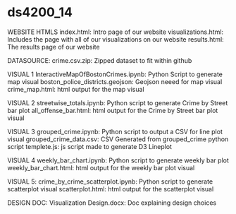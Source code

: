 # ds4200_14


WEBSITE HTMLS
index.html: Intro page of our website
visualizations.html: Includes the page with all of our visualizations on our website
results.html: The results page of our website

DATASOURCE:
crime.csv.zip: Zipped dataset to fit within github

VISUAL 1
InteractiveMapOfBostonCrimes.ipynb: Python Script to generate map visual
boston_police_districts.geojson: Geojson neeed for map visual
crime_map.html: html output for the map visual

VISUAL 2
streetwise_totals.ipynb: Python script to generate Crime by Street bar plot
all_offense_bar.html: html output for the Crime by Street bar plot visual

VISUAL 3
grouped_crime.ipynb: Python script to output a CSV for line plot visual
grouped_crime_data.csv: CSV Generated from grouped_crime python script
templete.js: js script made to generate D3 Lineplot

VISUAL 4
weekly_bar_chart.ipynb: Python script to generate weekly bar plot
weekly_bar_chart.html: html output for the weekly bar plot visual

VISUAL 5: 
crime_by_crime_scatterplot.ipynb: Python script to generate scatterplot visual
scatterplot.html: html output for the scatterplot visual

DESIGN DOC:
Visualization Design.docx: Doc explaining design choices
